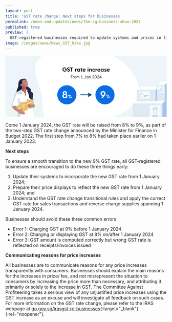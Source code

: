 ```yaml
---
layout: post
title: 'GST rate change: Next steps for businesses'
permalink: /news-and-updates/news/the-sg-business-show-2023
published: true
preview: |
  GST-registered businesses required to update systems and prices in lieu of the new 9% GST rate from 1 January 2024.
image: /images/news/News_GST_hike.jpg
---
```


![GST-registered businesses required to update systems and prices in lieu of the new 9% GST rate from 1 January 2024.](/images/news/News_GST_hike.jpg)

Come 1 January 2024, the GST rate will be raised from 8% to 9%, as part of the two-step GST rate change announced by the Minister for Finance in Budget 2022. The first step from 7% to 8% had taken place earlier on 1 January 2023.

**Next steps**

To ensure a smooth transition to the new 9% GST rate, all GST-registered businesses are encouraged to  do these three things early:
1) Update their systems to incorporate the new GST rate from 1 January 2024;
2) Prepare their price displays to reflect the new GST rate from 1 January 2024; and
3) Understand the GST rate change transitional rules and apply the correct GST rate for sales transactions and reverse charge supplies spanning 1 January 2024.

Businesses should avoid these three common errors:
- Error 1: Charging GST at 9% before 1 January 2024
- Error 2: Charging or displaying GST at 8% on/after 1 January 2024
- Error 3: GST amount is computed correctly but wrong GST rate is reflected on receipts/invoices issued

**Communicating reasons for price increases**

All businesses are to communicate reasons for any price increases transparently with consumers. Businesses should explain the main reasons for the increases in price/ fee, and not misrepresent the situation to consumers by increasing the price more than necessary, and attributing it primarily or solely to the increase in GST. The Committee Against Profiteering takes a serious view of any unjustified price increases using the GST increase as an excuse and will investigate all feedback on such cases.
For more information on the GST rate change, please refer to the IRAS webpage at [go.gov.sg/irasgst-rc-businesses](https://go.gov.sg/irasgst-rc-businesses){:target="_blank"}{:rel="noopener"}.


<script src="/jquery/jquery.min.js"></script>
<script src="/jquery/bp-menu-new-tab.js"></script>
